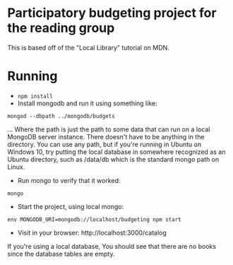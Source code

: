 # Participatory budgeting project for the reading group

This is based off of the "Local Library" tutorial on MDN.

# Running

- `npm install`
- Install mongodb and run it using something like:

```
mongod --dbpath ../mongodb/budgets
```

... Where the path is just the path to some data that can run on a local MongoDB server instance. There doesn't have to be anything in the directory. You can use any path, but if you're running in Ubuntu on Windows 10, try putting the local database in somewhere recognized as an Ubuntu directory, such as /data/db which is the standard mongo path on Linux.

- Run mongo to verify that it worked:

```
mongo
```

- Start the project, using local mongo:

```
env MONGODB_URI=mongodb://localhost/budgeting npm start
```

- Visit in your browser: http://localhost:3000/catalog

If you're using a local database, You should see that there are no books since the database tables are empty.
